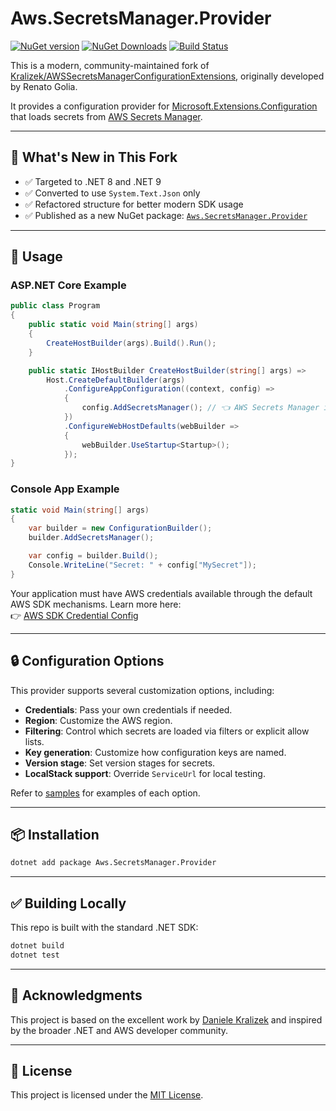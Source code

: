 # Aws.SecretsManager.Provider
[![NuGet version](https://img.shields.io/nuget/vpre/Aws.SecretsManager.Provider.svg)](https://www.nuget.org/packages/Aws.SecretsManager.Provider)
[![NuGet Downloads](https://img.shields.io/nuget/dt/Aws.SecretsManager.Provider.svg)](https://www.nuget.org/packages/Aws.SecretsManager.Provider/)
[![Build Status](https://github.com/ncipollina/aws-secrets-manager-provider/actions/workflows/build.yaml/badge.svg)](https://github.com/ncipollina/aws-secrets-manager-provider/actions)

This is a modern, community-maintained fork of [Kralizek/AWSSecretsManagerConfigurationExtensions](https://github.com/Kralizek/AWSSecretsManagerConfigurationExtensions), originally developed by Renato Golia.

It provides a configuration provider for [Microsoft.Extensions.Configuration](https://www.nuget.org/packages/Microsoft.Extensions.Configuration/) that loads secrets from [AWS Secrets Manager](https://aws.amazon.com/secrets-manager/).

---

## 🚀 What's New in This Fork

- ✅ Targeted to .NET 8 and .NET 9
- ✅ Converted to use `System.Text.Json` only
- ✅ Refactored structure for better modern SDK usage
- ✅ Published as a new NuGet package: [`Aws.SecretsManager.Provider`](https://www.nuget.org/packages/Aws.SecretsManager.Provider)

---

## 🔧 Usage

### ASP.NET Core Example

```csharp
public class Program
{
    public static void Main(string[] args)
    {
        CreateHostBuilder(args).Build().Run();
    }

    public static IHostBuilder CreateHostBuilder(string[] args) =>
        Host.CreateDefaultBuilder(args)
            .ConfigureAppConfiguration((context, config) =>
            {
                config.AddSecretsManager(); // 👈 AWS Secrets Manager integration
            })
            .ConfigureWebHostDefaults(webBuilder =>
            {
                webBuilder.UseStartup<Startup>();
            });
}
```

### Console App Example

```csharp
static void Main(string[] args)
{
    var builder = new ConfigurationBuilder();
    builder.AddSecretsManager();

    var config = builder.Build();
    Console.WriteLine("Secret: " + config["MySecret"]);
}
```

Your application must have AWS credentials available through the default AWS SDK mechanisms. Learn more here:  
👉 [AWS SDK Credential Config](https://docs.aws.amazon.com/sdk-for-net/v3/developer-guide/net-dg-config-creds.html)

---

## 🔒 Configuration Options

This provider supports several customization options, including:

- **Credentials**: Pass your own credentials if needed.
- **Region**: Customize the AWS region.
- **Filtering**: Control which secrets are loaded via filters or explicit allow lists.
- **Key generation**: Customize how configuration keys are named.
- **Version stage**: Set version stages for secrets.
- **LocalStack support**: Override `ServiceUrl` for local testing.

Refer to [samples](/samples/) for examples of each option.

---

## 📦 Installation

```bash
dotnet add package Aws.SecretsManager.Provider
```

---

## ✅ Building Locally

This repo is built with the standard .NET SDK:

```bash
dotnet build
dotnet test
```

---

## 🙌 Acknowledgments

This project is based on the excellent work by [Daniele Kralizek](https://github.com/Kralizek) and inspired by the broader .NET and AWS developer community.

---

## 📄 License

This project is licensed under the [MIT License](LICENSE).